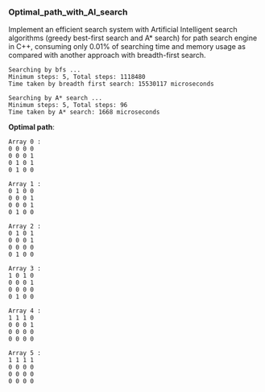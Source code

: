 ### Optimal_path_with_AI_search

Implement an efficient search system with Artificial Intelligent search algorithms (greedy best-first search and A* search) for path search engine in C++, consuming only 0.01% of searching time and memory usage as compared with another approach with breadth-first search.

```
Searching by bfs ...
Minimum steps: 5, Total steps: 1118480
Time taken by breadth first search: 15530117 microseconds

Searching by A* search ...
Minimum steps: 5, Total steps: 96
Time taken by A* search: 1668 microseconds
```

**Optimal path**:
```
Array 0 :
0 0 0 0
0 0 0 1
0 1 0 1
0 1 0 0

Array 1 :
0 1 0 0
0 0 0 1
0 0 0 1
0 1 0 0

Array 2 :
0 1 0 1
0 0 0 1
0 0 0 0
0 1 0 0

Array 3 :
1 0 1 0
0 0 0 1
0 0 0 0
0 1 0 0

Array 4 :
1 1 1 0
0 0 0 1
0 0 0 0
0 0 0 0

Array 5 :
1 1 1 1
0 0 0 0
0 0 0 0
0 0 0 0
```
